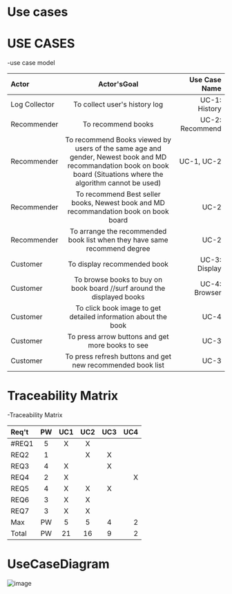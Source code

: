 # Use cases

# USE CASES

-use case model

| Actor |	Actor'sGoal |	Use Case Name |
|:---|:---:|---:|
Log Collector	| To collect user's history log		| UC-1: History|
Recommender		| To recommend books	| 	UC-2: Recommend |
Recommender		| To recommend Books viewed by users of the same age and gender, Newest book and MD recommandation book on book board (Situations where the algorithm cannot be used)		| UC-1, UC-2 |
Recommender	| 	To recommend Best seller books, Newest book and MD recommandation book on book board		| UC-2 |
Recommender		| To arrange the recommended book list when they have same recommend degree		| UC-2	| 
Customer		| To display recommended book		| UC-3: Display |
Customer 		| To browse books to buy on book board //surf around the displayed books  	| 	UC-4: Browser	| 
Customer 		| To click book image to get detailed information about the book 		| UC-4	| 
Customer 		| To press arrow buttons and get more books to see		| UC-3	| 
Customer 		| To press refresh buttons and get new recommended book list		| UC-3	| 

# Traceability Matrix


-Traceability Matrix

|Req't	|PW	|UC1	|UC2	|UC3	|UC4|
|:---|:---:|:---:|:---:|:---:|---:|
#REQ1	|5|	X|	X|	|	|
REQ2	|1|	|	X|	X|	|
REQ3	|4|X|	|	X|	|
REQ4	|2|	X| |	|	X|
REQ5	|4|	X|	X|	X|	|
REQ6	|3|	X	|X| |	|
REQ7	|3|	X|	X|	|	|
Max 	|PW| 5	|5	|4|	2|
Total |	PW|	21|	16|	9|	2|


# UseCaseDiagram

![image](https://user-images.githubusercontent.com/55435898/115983172-99663d00-a5da-11eb-9616-6d48a2fa3aa3.png)


